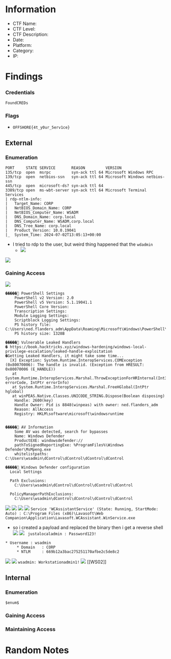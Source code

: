 # Information
- CTF Name: 
- CTF Level:
- CTF Description: 
- Date: 
- Platform: 
- Category: 
- IP: 

# Findings
### Credentials
`FoundCREDs`

### Flags
- `OFFSHORE{4t_y0ur_5erv1ce}`
## External
### Enumeration
```
PORT     STATE SERVICE       REASON         VERSION
135/tcp  open  msrpc         syn-ack ttl 64 Microsoft Windows RPC
139/tcp  open  netbios-ssn   syn-ack ttl 64 Microsoft Windows netbios-ssn
445/tcp  open  microsoft-ds? syn-ack ttl 64
3389/tcp open  ms-wbt-server syn-ack ttl 64 Microsoft Terminal Services
| rdp-ntlm-info:
|   Target_Name: CORP
|   NetBIOS_Domain_Name: CORP
|   NetBIOS_Computer_Name: WSADM
|   DNS_Domain_Name: corp.local
|   DNS_Computer_Name: WSADM.corp.local
|   DNS_Tree_Name: corp.local
|   Product_Version: 10.0.19041
|_  System_Time: 2024-07-02T13:05:13+00:00
```
- I tried to rdp to the user, but weird thing happened that the `wdadmin`
	- ![](https://i.imgur.com/4Lp7mY9.png)
	
![](https://i.imgur.com/lYpwAuq.png)
### Gaining Access
![](https://i.imgur.com/GxNt5Nz.png)
```shell
�����͹ PowerShell Settings
    PowerShell v2 Version: 2.0
    PowerShell v5 Version: 5.1.19041.1
    PowerShell Core Version:
    Transcription Settings:
    Module Logging Settings:
    Scriptblock Logging Settings:
    PS history file: C:\Users\ned.flanders_adm\AppData\Roaming\Microsoft\Windows\PowerShell\PSReadLine\ConsoleHost_history.txt
    PS history size: 1328B
    
�����͹ Vulnerable Leaked Handlers
� https://book.hacktricks.xyz/windows-hardening/windows-local-privilege-escalation/leaked-handle-exploitation
�Getting Leaked Handlers, it might take some time...
  [X] Exception: System.Runtime.InteropServices.COMException (0x80070006): The handle is invalid. (Exception from HRESULT: 0x80070006 (E_HANDLE))
   at System.Runtime.InteropServices.Marshal.ThrowExceptionForHRInternal(Int32 errorCode, IntPtr errorInfo)
   at System.Runtime.InteropServices.Marshal.FreeHGlobal(IntPtr hglobal)
   at winPEAS.Native.Classes.UNICODE_STRING.Dispose(Boolean disposing)
    Handle: 2600(key)
    Handle Owner: Pid is 8848(winpeas) with owner: ned.flanders_adm
    Reason: AllAccess
    Registry: HKLM\software\microsoft\windowsruntime


�����͹ AV Information
    Some AV was detected, search for bypasses
    Name: Windows Defender
    ProductEXE: windowsdefender://
    pathToSignedReportingExe: %ProgramFiles%\Windows Defender\MsMpeng.exe
    whitelistpaths:     C:\Users\wsadmin\dControl\dControl\dControl\dControl

�����͹ Windows Defender configuration
  Local Settings

  Path Exclusions:
    C:\Users\wsadmin\dControl\dControl\dControl\dControl

  PolicyManagerPathExclusions:
    C:\Users\wsadmin\dControl\dControl\dControl\dControl
```
![](https://i.imgur.com/bhadm7k.png)
![](https://i.imgur.com/APmr9Cq.png)
![](https://i.imgur.com/3MiFMmB.png)
![](https://i.imgur.com/evYD2tW.png)
`Service 'WCAssistantService' (State: Running, StartMode: Auto) : C:\Program Files (x86)\Lavasoft\Web Companion\Application\Lavasoft.WCAssistant.WinService.exe`
- so i created a payload and replaced the binary then i get a reverse shell
![](https://i.imgur.com/7gBIugl.png)
![](https://i.imgur.com/o7z4GUB.png)
` justalocaladmin : Password123!`
```
* Username : wsadmin
	 * Domain   : CORP
	 * NTLM     : 669b12a3bac275251170afbe2c5de8c2
```
![](https://i.imgur.com/vmwOJuO.png)
![](https://i.imgur.com/3xIFubd.png)
` wsadmin: Workstationadmin1! `
![](https://i.imgur.com/mzKRLm5.png)
[[WS02]]
## Internal
### Enumeration
`$enum$`

### Gaining Access


### Maintaining Access


# Random Notes